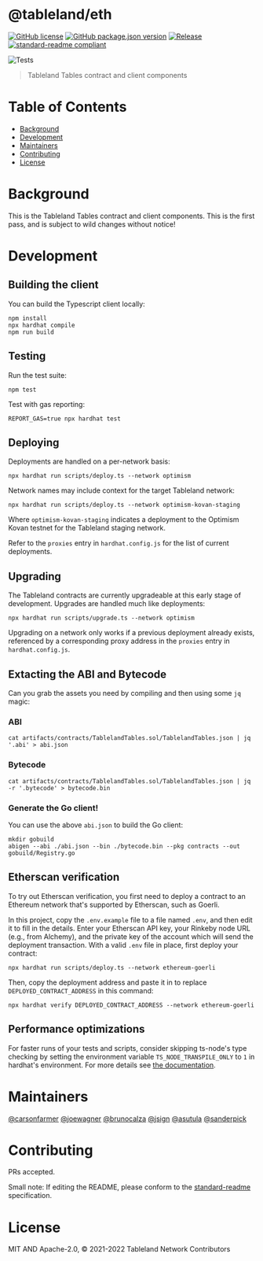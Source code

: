 # @tableland/eth

[![GitHub license](https://img.shields.io/github/license/tablelandnetwork/eth-tableland.svg)](./LICENSE)
[![GitHub package.json version](https://img.shields.io/github/package-json/v/tablelandnetwork/eth-tableland.svg)](./package.json)
[![Release](https://img.shields.io/github/release/tablelandnetwork/eth-tableland.svg)](https://github.com/tablelandnetwork/eth-tableland/releases/latest)
[![standard-readme compliant](https://img.shields.io/badge/standard--readme-OK-green.svg)](https://github.com/RichardLitt/standard-readme)

![Tests](https://github.com/tablelandnetwork/eth-tableland/workflows/Test/badge.svg)

> Tableland Tables contract and client components

# Table of Contents

- [Background](#background)
- [Development](#development)
- [Maintainers](#maintainers)
- [Contributing](#contributing)
- [License](#license)

# Background

This is the Tableland Tables contract and client components. This is the first pass, and is subject to wild changes without notice!

# Development

## Building the client

You can build the Typescript client locally:

```shell
npm install
npx hardhat compile
npm run build
```

## Testing

Run the test suite:

```shell
npm test
```

Test with gas reporting:

```shell
REPORT_GAS=true npx hardhat test
```

## Deploying

Deployments are handled on a per-network basis:

```shell
npx hardhat run scripts/deploy.ts --network optimism
```

Network names may include context for the target Tableland network:

```shell
npx hardhat run scripts/deploy.ts --network optimism-kovan-staging
```

Where `optimism-kovan-staging` indicates a deployment to the Optimism Kovan testnet for the Tableland staging network.

Refer to the `proxies` entry in `hardhat.config.js` for the list of current deployments.

## Upgrading

The Tableland contracts are currently upgradeable at this early stage of development. Upgrades are handled much like deployments:

```shell
npx hardhat run scripts/upgrade.ts --network optimism
```

Upgrading on a network only works if a previous deployment already exists, referenced by a corresponding proxy address in the `proxies` entry in `hardhat.config.js`.

## Extacting the ABI and Bytecode

Can you grab the assets you need by compiling and then using some `jq` magic:

### ABI

```shell
cat artifacts/contracts/TablelandTables.sol/TablelandTables.json | jq '.abi' > abi.json
```

### Bytecode

```shell
cat artifacts/contracts/TablelandTables.sol/TablelandTables.json | jq -r '.bytecode' > bytecode.bin
```

### Generate the Go client!

You can use the above `abi.json` to build the Go client:

```shell
mkdir gobuild
abigen --abi ./abi.json --bin ./bytecode.bin --pkg contracts --out gobuild/Registry.go
```

## Etherscan verification

To try out Etherscan verification, you first need to deploy a contract to an Ethereum network that's supported by Etherscan, such as Goerli.

In this project, copy the `.env.example` file to a file named `.env`, and then edit it to fill in the details. Enter your Etherscan API key, your Rinkeby node URL (e.g., from Alchemy), and the private key of the account which will send the deployment transaction. With a valid `.env` file in place, first deploy your contract:

```shell
npx hardhat run scripts/deploy.ts --network ethereum-goerli
```

Then, copy the deployment address and paste it in to replace `DEPLOYED_CONTRACT_ADDRESS` in this command:

```shell
npx hardhat verify DEPLOYED_CONTRACT_ADDRESS --network ethereum-goerli
```

## Performance optimizations

For faster runs of your tests and scripts, consider skipping ts-node's type checking by setting the environment variable `TS_NODE_TRANSPILE_ONLY` to `1` in hardhat's environment. For more details see [the documentation](https://hardhat.org/guides/typescript.html#performance-optimizations).

# Maintainers

[@carsonfarmer](https://github.com/carsonfarmer)
[@joewagner](https://github.com/joewagner)
[@brunocalza](https://github.com/brunocalza)
[@jsign](https://github.com/jsign)
[@asutula](https://github.com/asutula)
[@sanderpick](https://github.com/sanderpick)

# Contributing

PRs accepted.

Small note: If editing the README, please conform to the
[standard-readme](https://github.com/RichardLitt/standard-readme) specification.

# License

MIT AND Apache-2.0, © 2021-2022 Tableland Network Contributors
